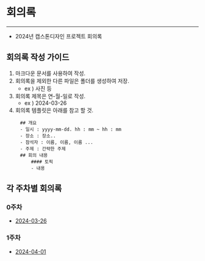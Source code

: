 # 회의록
---
- 2024년 캡스톤디자인 프로젝트 회의록 

## 회의록 작성 가이드
1. 마크다운 문서를 사용하여 작성.
2. 회의록을 제외한 다른 파일은 폴더를 생성하여 저장.
	 - ex ) 사진 등
3. 회의록 제목은 연-월-일로 작성.
	- ex ) 2024-03-26
4. 회의록 템플릿은 아래를 참고 할 것.
```
	 ## 개요
	 - 일시 : yyyy-mm-dd. hh : mm ~ hh : mm
	 - 장소 : 장소..
	 - 참석자 : 이름, 이름, 이름 ...
	 - 주제 : 간략한 주제
	 ## 회의 내용
		 #### 토픽
		 - 내용
```
## 각 주차별 회의록
### 0주차
- [2024-03-26](2024-03-26)
### 1주차
- [2024-04-01](2024-04-01)
